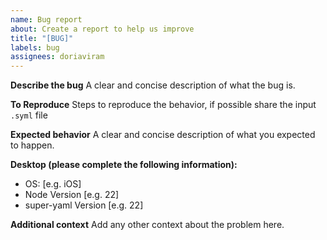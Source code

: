 ```yaml
---
name: Bug report
about: Create a report to help us improve
title: "[BUG]"
labels: bug
assignees: doriaviram
---
```


**Describe the bug**
A clear and concise description of what the bug is.

**To Reproduce**
Steps to reproduce the behavior, if possible share the input `.syml` file

**Expected behavior**
A clear and concise description of what you expected to happen.

**Desktop (please complete the following information):**

- OS: [e.g. iOS]
- Node Version [e.g. 22]
- super-yaml Version [e.g. 22]

**Additional context**
Add any other context about the problem here.
